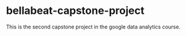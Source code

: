 # bellabeat-capstone-project
This is the second capstone project in the google data analytics course.
